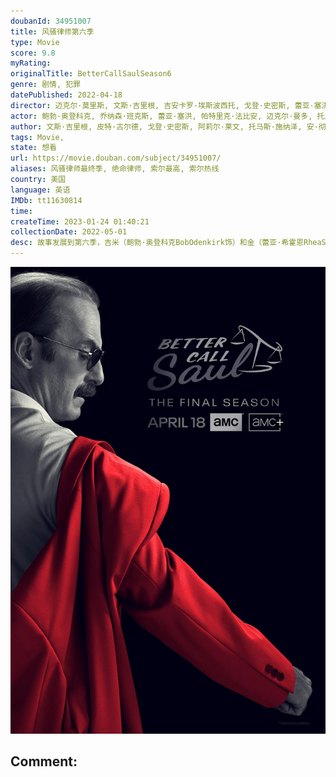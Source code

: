 ```yaml
---
doubanId: 34951007
title: 风骚律师第六季
type: Movie
score: 9.8
myRating: 
originalTitle: BetterCallSaulSeason6
genre: 剧情, 犯罪
datePublished: 2022-04-18
director: 迈克尔·莫里斯, 文斯·吉里根, 吉安卡罗·埃斯波西托, 戈登·史密斯, 蕾亚·塞洪, 梅丽莎·伯恩斯坦, 托马斯·施纳泽, 米歇尔·麦克拉伦, 皮特·古尔德
actor: 鲍勃·奥登科克, 乔纳森·班克斯, 蕾亚·塞洪, 帕特里克·法比安, 迈克尔·曼多, 托尼·达尔顿, 吉安卡罗·埃斯波西托, 斯蒂文·鲍尔, 哈维尔·格拉杰达, 罗伯特·保罗·泰勒, 布莱恩·科兰斯顿, 亚伦·保尔, 马克·马戈利斯, 何家蓓, 迈克尔·麦基恩, 安德鲁·弗莱德曼, 马克斯·比克霍普, 凯文·苏斯曼, 卡罗尔·博内特, 柳波, 贝琪·勃兰特, 卡特琳娜·坦纳鲍姆
author: 文斯·吉里根, 皮特·古尔德, 戈登·史密斯, 阿莉尔·莱文, 托马斯·施纳泽, 安·彻基斯, 艾莉森·塔特洛克
tags: Movie, 
state: 想看
url: https://movie.douban.com/subject/34951007/
aliases: 风骚律师最终季, 绝命律师, 索尔最高, 索尔热线
country: 美国
language: 英语
IMDb: tt11630814
time: 
createTime: 2023-01-24 01:40:21
collectionDate: 2022-05-01
desc: 故事发展到第六季，吉米（鲍勃·奥登科克BobOdenkirk饰）和金（蕾亚·希霍恩RheaSeehorn饰）决定对霍华德（帕特里克·法比安PatrickFabian饰）实行小小的“复...
---
```


![image](assets/p2869521768.jpg)

Comment: 
---

